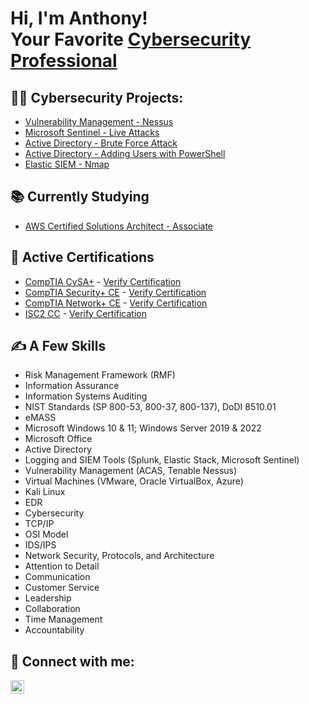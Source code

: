 <h1>Hi, I'm Anthony! <br/>Your Favorite</a> <a href="https://www.linkedin.com/in/mrbastone/"> Cybersecurity Professional</a></h1>

<h2>👨‍💻 Cybersecurity Projects:</h2>

  - [Vulnerability Management - Nessus](https://github.com/anthonybastone1/Vulnerability-Management)
  - [Microsoft Sentinel - Live Attacks](https://github.com/anthonybastone1/MicrosoftSentinel)
  - [Active Directory - Brute Force Attack](https://github.com/anthonybastone1/ActiveDirectory-Advanced)
  - [Active Directory - Adding Users with PowerShell](https://github.com/anthonybastone1/ActiveDirectory-PowerShell)
  - [Elastic SIEM - Nmap](https://github.com/anthonybastone1/elasticsiem)

<h2>📚 Currently Studying</h2>

- [AWS Certified Solutions Architect - Associate](https://github.com/anthonybastone1/AWS-SAA)

<h2>📄 Active Certifications</h2>

- [CompTIA CySA+](https://github.com/user-attachments/assets/38036520-dd44-427f-8252-7b34f3223cfb) - [Verify Certification](https://www.credly.com/badges/bca3c105-4974-4bf5-91d6-284c897793cd/linked_in_profile)
- [CompTIA Security+ CE](https://github.com/anthonybastone1/anthonybastone1/assets/172090820/f860eda5-fcba-487b-98da-f0658a8670de) - [Verify Certification](https://www.credly.com/badges/5f4d71bf-1cd8-491e-b03a-62907d4326e4/public_url)
- [CompTIA Network+ CE](https://github.com/anthonybastone1/anthonybastone1/assets/172090820/0d6d5ef3-8ae0-49b5-9a99-b37cfdd480ff) - [Verify Certification](https://www.credly.com/badges/275213f6-ce5b-4fc5-b9ce-520591c11e90/public_url)
- [ISC2 CC](https://github.com/user-attachments/assets/badf4569-af54-4517-8406-21b51cc44bd8) - [Verify Certification](https://www.credly.com/badges/2385fd01-c564-4ca7-9b77-ed889880a07c/public_url)

<h2>✍️ A Few Skills</h2>

  - Risk Management Framework (RMF)
  - Information Assurance
  - Information Systems Auditing
  - NIST Standards (SP 800-53, 800-37, 800-137), DoDI 8510.01
  - eMASS
  - Microsoft Windows 10 & 11; Windows Server 2019 & 2022
  - Microsoft Office
  - Active Directory
  - Logging and SIEM Tools (Splunk, Elastic Stack, Microsoft Sentinel)
  - Vulnerability Management (ACAS, Tenable Nessus)
  - Virtual Machines (VMware, Oracle VirtualBox, Azure)
  - Kali Linux
  - EDR
  - Cybersecurity
  - TCP/IP
  - OSI Model
  - IDS/IPS
  - Network Security, Protocols, and Architecture
  - Attention to Detail
  - Communication
  - Customer Service
  - Leadership
  - Collaboration
  - Time Management
  - Accountability

<h2> 🤳 Connect with me:</h2>

[<img align="left" alt="AnthonyBastone | LinkedIn" width="22px" src="https://cdn.jsdelivr.net/npm/simple-icons@v3/icons/linkedin.svg" />][linkedin]

[linkedin]: https://linkedin.com/in/mrbastone

<!--
**anthonybastone1/anthonybastone1** is a ✨ _special_ ✨ repository because its `README.md` (this file) appears on your GitHub profile.

Here are some ideas to get you started:

- 🔭 I’m currently working on ...
- 🌱 I’m currently learning ...
- 👯 I’m looking to collaborate on ...
- 🤔 I’m looking for help with ...
- 💬 Ask me about ...
- 📫 How to reach me: ...
- 😄 Pronouns: ...
- ⚡ Fun fact: ...
-->
